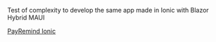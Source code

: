 Test of complexity to develop the same app made in Ionic with Blazor Hybrid MAUI

[PayRemind Ionic ](https://github.com/C0der97/Payremind)

